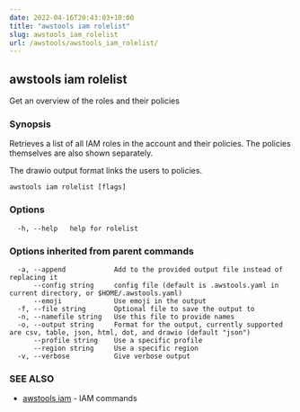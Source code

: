 ```yaml
---
date: 2022-04-16T20:43:03+10:00
title: "awstools iam rolelist"
slug: awstools_iam_rolelist
url: /awstools/awstools_iam_rolelist/
---
```

## awstools iam rolelist

Get an overview of the roles and their policies

### Synopsis

Retrieves a list of all IAM roles in the account and their policies.
The policies themselves are also shown separately.

The drawio output format links the users to policies.

```
awstools iam rolelist [flags]
```

### Options

```
  -h, --help   help for rolelist
```

### Options inherited from parent commands

```
  -a, --append            Add to the provided output file instead of replacing it
      --config string     config file (default is .awstools.yaml in current directory, or $HOME/.awstools.yaml)
      --emoji             Use emoji in the output
  -f, --file string       Optional file to save the output to
  -n, --namefile string   Use this file to provide names
  -o, --output string     Format for the output, currently supported are csv, table, json, html, dot, and drawio (default "json")
      --profile string    Use a specific profile
      --region string     Use a specific region
  -v, --verbose           Give verbose output
```

### SEE ALSO

* [awstools iam](#awstools-iam)	 - IAM commands


